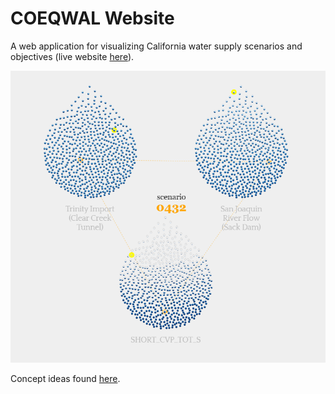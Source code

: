 # COEQWAL Website

A web application for visualizing California water supply scenarios and objectives (live website [here](https://sarahayu.github.io/coeqwal-website/)). 

![screenshot of COEQWAL website](img/website-screenshot.png)

Concept ideas found [here](https://github.com/sarahayu/buckets).
